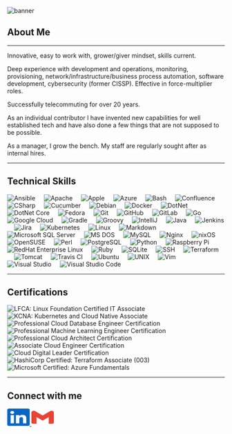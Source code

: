 ![banner](./assets/GitHubBanner.gif)

## About Me

------

Innovative, easy to work with, grower/giver mindset, skills current.

Deep experience with development and operations, monitoring, provisioning, network/infrastructure/business process automation, software development, cybersecurity (former CISSP). Effective in force-multiplier roles.

Successfully telecommuting for over 20 years.

As an individual contributor I have invented new capabilities for well established tech and have also done a few things that are not supposed to be possible.

As a manager, I grow the bench. My staff are regularly sought after as internal hires.

------

## Technical Skills

<div align="left">
  <img src="https://devicon-website.vercel.app/api/ansible/original.svg" height="30" alt="Ansible"  />
  <img width="12" />
  <img src="https://devicon-website.vercel.app/api/apache/original.svg" height="30" alt="Apache"  />
  <img width="12" />
  <img src="https://devicon-website.vercel.app/api/apple/original.svg" height="30" alt="Apple"  />
  <img width="12" />
  <img src="https://devicon-website.vercel.app/api/azure/original.svg" height="30" alt="Azure"  />
  <img width="12" />
  <img src="https://devicon-website.vercel.app/api/bash/original.svg" height="30" alt="Bash"  />
  <img width="12" />
  <img src="https://devicon-website.vercel.app/api/confluence/original.svg" height="30" alt="Confluence"  />
  <img width="12" />
  <img src="https://devicon-website.vercel.app/api/csharp/original.svg" height="30" alt="CSharp"  />
  <img width="12" />
  <img src="https://devicon-website.vercel.app/api/cucumber/plain.svg" height="30" alt="Cucumber"  />
  <img width="12" />
  <img src="https://devicon-website.vercel.app/api/debian/original.svg" height="30" alt="Debian"  />
  <img width="12" />
  <img src="https://devicon-website.vercel.app/api/docker/original.svg" height="30" alt="Docker"  />
  <img width="12" />
  <img src="https://devicon-website.vercel.app/api/dot-net/original.svg" height="30" alt="DotNet"  />
  <img width="12" />
  <img src="https://devicon-website.vercel.app/api/dotnetcore/original.svg" height="30" alt="DotNet Core"  />
  <img width="12" />
  <img src="https://devicon-website.vercel.app/api/fedora/original.svg" height="30" alt="Fedora"  />
  <img width="12" />
  <img src="https://devicon-website.vercel.app/api/git/original.svg" height="30" alt="Git"  />
  <img width="12" />
  <img src="https://devicon-website.vercel.app/api/github/original.svg" height="30" alt="GitHub"  />
  <img width="12" />
  <img src="https://devicon-website.vercel.app/api/gitlab/original.svg" height="30" alt="GitLab"  />
  <img width="12" />
  <img src="https://devicon-website.vercel.app/api/go/original.svg" height="30" alt="Go"  />
  <img width="12" />
  <img src="https://devicon-website.vercel.app/api/googlecloud/original.svg" height="30" alt="Google Cloud"  />
  <img width="12" />
  <img src="https://devicon-website.vercel.app/api/gradle/plain.svg" height="30" alt="Gradle"  />
  <img width="12" />
  <img src="https://devicon-website.vercel.app/api/groovy/original.svg" height="30" alt="Groovy"  />
  <img width="12" />
  <img src="https://devicon-website.vercel.app/api/intellij/original.svg" height="30" alt="IntelliJ"  />
  <img width="12" />
  <img src="https://devicon-website.vercel.app/api/java/original.svg" height="30" alt="Java"  />
  <img width="12" />
  <img src="https://devicon-website.vercel.app/api/jenkins/original.svg" height="30" alt="Jenkins"  />
  <img width="12" />
  <img src="https://devicon-website.vercel.app/api/jira/original.svg" height="30" alt="Jira"  />
  <img width="12" />
  <img src="https://devicon-website.vercel.app/api/kubernetes/plain.svg" height="30" alt="Kubernetes"  />
  <img width="12" />
  <img src="https://devicon-website.vercel.app/api/linux/original.svg" height="30" alt="Linux"  />
  <img width="12" />
  <img src="https://devicon-website.vercel.app/api/markdown/original.svg" height="30" alt="Markdown"  />
  <img width="12" />
  <img src="https://devicon-website.vercel.app/api/microsoftsqlserver/plain.svg" height="30" alt="Microsoft SQL Server"  />
  <img width="12" />
  <img src="https://devicon-website.vercel.app/api/msdos/original.svg" height="30" alt="MS DOS"  />
  <img width="12" />
  <img src="https://devicon-website.vercel.app/api/mysql/original-wordmark.svg" height="30" alt="MySQL"  />
  <img width="12" />
  <img src="https://devicon-website.vercel.app/api/nginx/original.svg" height="30" alt="Nginx"  />
  <img width="12" />
  <img src="https://devicon-website.vercel.app/api/nixos/original.svg" height="30" alt="nixOS"  />
  <img width="12" />
  <img src="https://devicon-website.vercel.app/api/opensuse/original.svg" height="30" alt="OpenSUSE"  />
  <img width="12" />
  <img src="https://devicon-website.vercel.app/api/perl/original.svg" height="30" alt="Perl"  />
  <img width="12" />
  <img src="https://devicon-website.vercel.app/api/postgresql/original.svg" height="30" alt="PostgreSQL"  />
  <img width="12" />
  <img src="https://devicon-website.vercel.app/api/python/original.svg" height="30" alt="Python"  />
  <img width="12" />
  <img src="https://devicon-website.vercel.app/api/raspberrypi/original.svg" height="30" alt="Raspberry Pi"  />
  <img width="12" />
  <img src="https://devicon-website.vercel.app/api/redhat/original.svg" height="30" alt="RedHat Enterprise Linux"  />
  <img width="12" />
  <img src="https://devicon-website.vercel.app/api/ruby/original.svg" height="30" alt="Ruby"  />
  <img width="12" />
  <img src="https://devicon-website.vercel.app/api/sqlite/original.svg" height="30" alt="SQLite"  />
  <img width="12" />
  <img src="https://devicon-website.vercel.app/api/ssh/original.svg" height="30" alt="SSH"  />
  <img width="12" />
  <img src="https://devicon-website.vercel.app/api/terraform/original.svg" height="30" alt="Terraform"  />
  <img width="12" />
  <img src="https://devicon-website.vercel.app/api/tomcat/original.svg" height="30" alt="Tomcat"  />
  <img width="12" />
  <img src="https://devicon-website.vercel.app/api/travis/plain.svg" height="30" alt="Travis CI"  />
  <img width="12" />
  <img src="https://devicon-website.vercel.app/api/ubuntu/plain.svg" height="30" alt="Ubuntu"  />
  <img width="12" />
  <img src="https://devicon-website.vercel.app/api/unix/original.svg" height="30" alt="UNIX"  />
  <img width="12" />
  <img src="https://devicon-website.vercel.app/api/vim/original.svg" height="30" alt="Vim"  />
  <img width="12" />
  <img src="https://devicon-website.vercel.app/api/visualstudio/plain.svg" height="30" alt="Visual Studio"  />
  <img width="12" />
  <img src="https://devicon-website.vercel.app/api/vscode/original.svg" height="30" alt="Visual Studio Code"  />
</div>

------

## Certifications

<div align="left">
  <img src="https://training.linuxfoundation.org/wp-content/uploads/2020/09/Training_Badges_LFCI-300x300.png" height="120" alt="LFCA: Linux Foundation Certified IT Associate"  />
  <img width="12" />
  <img src="https://training.linuxfoundation.org/wp-content/uploads/2021/09/KCNA-Logo-300x300.png" height="120" alt="KCNA: Kubernetes and Cloud Native Associate"  />
  <img width="12" />
  <img src="https://images.credly.com/size/340x340/images/275e69a5-33a8-4d9c-bad4-2bdc0dfb7d40/image.png" height="120" alt="Professional Cloud Database Engineer Certification"  />
  <img width="12" />
  <img src="https://images.credly.com/size/340x340/images/05e71e7e-92a1-4821-8530-4176b2e3c4b4/image.png" height="120" alt="Professional Machine Learning Engineer Certification"  />
  <img width="12" />
  <img src="https://images.credly.com/images/71c579e0-51fd-4247-b493-d2fa8167157a/image.png" height="120" alt="Professional Cloud Architect Certification"  />
  <img width="12" />
  <img src="https://images.credly.com/size/340x340/images/08096465-cbfc-4c3e-93e5-93c5aa61f23e/image.png" height="120" alt="Associate Cloud Engineer Certification"  />
  <img width="12" />
  <img src="https://images.credly.com/size/340x340/images/44994cda-b5b0-44cb-9a6d-d29b57163073/image.png" height="120" alt="Cloud Digital Leader Certification"  />
  <img width="12" />
  <img src="https://images.credly.com/size/340x340/images/0dc62494-dc94-469a-83af-e35309f27356/blob" height="120" alt="HashiCorp Certified: Terraform Associate (003)"  />
  <img width="12" />
  <img src="https://images.credly.com/images/be8fcaeb-c769-4858-b567-ffaaa73ce8cf/image.png" height="120" alt="Microsoft Certified: Azure Fundamentals"  />
</div>

------

## Connect with me

<p align="left">
  <a href="https://www.linkedin.com/in/andrew-garberoglio/" target="_blank">
    <img src="./assets/LinkedInLogo.svg" width="52" height="40" alt="LinkedIn Logo"/>
  </a>
  <a href="mailto:andrew.garberoglio@gmail.com">
    <img src="./assets/GmailLogo.svg" width="52" height="40" alt="Gmail Logo"/>
  </a>
</p>
